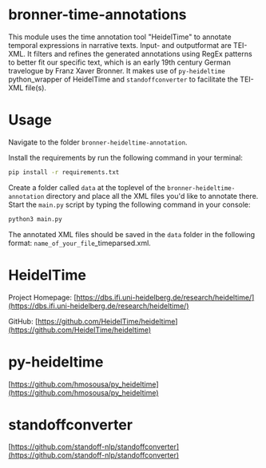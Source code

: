 # bronner-time-annotations

This module uses the time annotation tool "HeidelTime" to annotate temporal expressions in narrative texts. Input- and outputformat are TEI-XML. It filters and refines the generated annotations using RegEx patterns to better fit our specific text, which is an early 19th century German travelogue by Franz Xaver Bronner.
It makes use of ```py-heideltime``` python_wrapper of HeidelTime and ```standoffconverter``` to facilitate the TEI-XML file(s).

# Usage

Navigate to the folder `bronner-heideltime-annotation`.

Install the requirements by run the following command in your terminal:

```bash
pip install -r requirements.txt
```

Create a folder called `data` at the toplevel of the `bronner-heideltime-annotation` directory and place all the XML files you'd like to annotate there. Start the `main.py` script by typing the following command in your console:

```python
python3 main.py
```

The annotated XML files should be saved in the `data` folder in the following format: `name_of_your_file`_timeparsed.xml.
# HeidelTime
Project Homepage: [https://dbs.ifi.uni-heidelberg.de/research/heideltime/](https://dbs.ifi.uni-heidelberg.de/research/heideltime/)

GitHub: [https://github.com/HeidelTime/heideltime](https://github.com/HeidelTime/heideltime)

# py-heideltime

[https://github.com/hmosousa/py_heideltime](https://github.com/hmosousa/py_heideltime)

# standoffconverter

[https://github.com/standoff-nlp/standoffconverter](https://github.com/standoff-nlp/standoffconverter)


